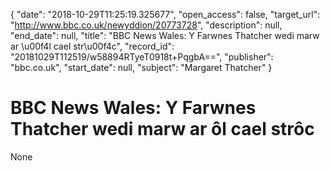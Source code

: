 {
  "date": "2018-10-29T11:25:19.325677", 
  "open_access": false, 
  "target_url": "http://www.bbc.co.uk/newyddion/20773728", 
  "description": null, 
  "end_date": null, 
  "title": "BBC News Wales: Y Farwnes Thatcher wedi marw ar \u00f4l cael str\u00f4c", 
  "record_id": "20181029T112519/w58894RTyeT0918t+PqgbA==", 
  "publisher": "bbc.co.uk", 
  "start_date": null, 
  "subject": "Margaret Thatcher"
}

# BBC News Wales: Y Farwnes Thatcher wedi marw ar ôl cael strôc

None